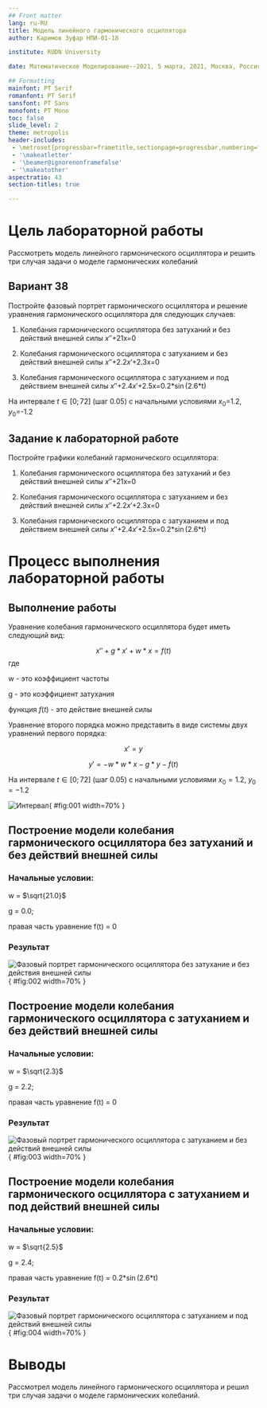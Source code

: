 ```yaml
---
## Front matter
lang: ru-RU
title: Модель линейного гармонического осциллятора
author: Каримов Зуфар НПИ-01-18

institute: RUDN University

date: Математическое Моделирование--2021, 5 марта, 2021, Москва, Россия

## Formatting
mainfont: PT Serif
romanfont: PT Serif
sansfont: PT Sans
monofont: PT Mono
toc: false
slide_level: 2
theme: metropolis
header-includes:
 - \metroset{progressbar=frametitle,sectionpage=progressbar,numbering=fraction}
 - '\makeatletter'
 - '\beamer@ignorenonframefalse'
 - '\makeatother'
aspectratio: 43
section-titles: true

---
```


# Цель лабораторной работы

Рассмотреть модель линейного гармонического осциллятора и решить три случая задачи о моделе гармонических колебаний

## Вариант 38

Постройте фазовый портрет гармонического осциллятора и решение уравнения
гармонического осциллятора для следующих случаев:

1. Колебания гармонического осциллятора без затуханий и без действий внешней силы $x''$+21x=0

2. Колебания гармонического осциллятора c затуханием и без действий внешней силы $x''$+2.2$x'$+2.3x=0

3. Колебания гармонического осциллятора c затуханием и под действием внешней силы $x''$+2.4$x'$+2.5x=0.2*$\sin$(2.6*t)     

На интервале $t \in [0;72]$ (шаг 0.05) с начальными условиями $x_{0}$=1.2, $y_{0}$=-1.2


## Задание к лабораторной работе

Постройте графики колебаний гармонического осциллятора:

1. Колебания гармонического осциллятора без затуханий и без действий внешней силы $x''$+21x=0

2. Колебания гармонического осциллятора c затуханием и без действий внешней силы $x''$+2.2$x'$+2.3x=0

3. Колебания гармонического осциллятора c затуханием и под действием внешней силы $x''$+2.4$x'$+2.5x=0.2*$\sin$(2.6*t)  

# Процесс выполнения лабораторной работы

## Выполнение работы

Уравнение колебания гармонического осциллятора будет иметь следующий вид:

$$ x'' + g * x' + w * x = f(t) $$ где

w - это коэффициент частоты

g - это коэффициент затухания

функция $f(t)$ - это действие внешней силы

Уравнение второго порядка можно представить в виде системы двух
уравнений первого порядка:

$$ x' = y $$

$$ y' = - w*w*x - g*y - f(t) $$

На интервале $t \in [0;72]$ (шаг 0.05)
с начальными условиями $x_{0} = 1.2$, $y_{0} = -1.2$


![Интервал ](https://github.com/zikarimov/2020-2021_mathmod/blob/master/lab04/image/Screenshot_7.png?raw=true){ #fig:001 width=70% }

## Построение модели колебания гармонического осциллятора без затуханий и без действий внешней силы

### Начальные условии:

w = $\sqrt{21.0}$

g = 0.0;

правая часть уравнение f(t)  = 0

### Результат

![Фазовый портрет гармонического осциллятора без затухание и без действия внешней силы](https://github.com/zikarimov/2020-2021_mathmod/blob/master/lab04/image/Screenshot_1.png?raw=true){ #fig:002 width=70% }


## Построение модели колебания гармонического осциллятора c затуханием и без действий внешней силы

### Начальные условии:

w = $\sqrt{2.3}$

g = 2.2;

правая часть уравнение f(t)  = 0

### Результат

![Фазовый портрет гармонического осциллятора c затуханием и без действий внешней силы](https://github.com/zikarimov/2020-2021_mathmod/blob/master/lab04/image/Screenshot_3.png?raw=true){ #fig:003 width=70% }


## Построение модели колебания гармонического осциллятора c затуханием и под действий внешней силы

### Начальные условии:

w = $\sqrt{2.5}$

g = 2.4;

правая часть уравнение f(t) = 0.2*$\sin$(2.6*t)

### Результат
![Фазовый портрет гармонического осциллятора c затуханием и под действий внешней силы](https://github.com/zikarimov/2020-2021_mathmod/blob/master/lab04/image/Screenshot_5.png?raw=true){ #fig:004 width=70% }



# Выводы

Рассмотрел модель линейного гармонического осциллятора и решил три случая задачи о моделе гармонических колебаний.
